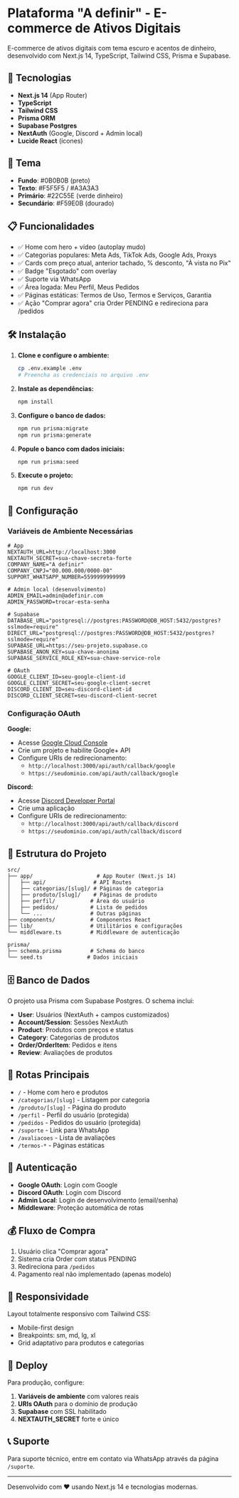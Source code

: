# Plataforma "A definir" - E-commerce de Ativos Digitais

E-commerce de ativos digitais com tema escuro e acentos de dinheiro, desenvolvido com Next.js 14, TypeScript, Tailwind CSS, Prisma e Supabase.

## 🚀 Tecnologias

- **Next.js 14** (App Router)
- **TypeScript**
- **Tailwind CSS**
- **Prisma ORM**
- **Supabase Postgres**
- **NextAuth** (Google, Discord + Admin local)
- **Lucide React** (ícones)

## 🎨 Tema

- **Fundo**: #0B0B0B (preto)
- **Texto**: #F5F5F5 / #A3A3A3
- **Primário**: #22C55E (verde dinheiro)
- **Secundário**: #F59E0B (dourado)

## 📋 Funcionalidades

- ✅ Home com hero + vídeo (autoplay mudo)
- ✅ Categorias populares: Meta Ads, TikTok Ads, Google Ads, Proxys
- ✅ Cards com preço atual, anterior tachado, % desconto, "À vista no Pix"
- ✅ Badge "Esgotado" com overlay
- ✅ Suporte via WhatsApp
- ✅ Área logada: Meu Perfil, Meus Pedidos
- ✅ Páginas estáticas: Termos de Uso, Termos e Serviços, Garantia
- ✅ Ação "Comprar agora" cria Order PENDING e redireciona para /pedidos

## 🛠️ Instalação

1. **Clone e configure o ambiente:**
   ```bash
   cp .env.example .env
   # Preencha as credenciais no arquivo .env
   ```

2. **Instale as dependências:**
   ```bash
   npm install
   ```

3. **Configure o banco de dados:**
   ```bash
   npm run prisma:migrate
   npm run prisma:generate
   ```

4. **Popule o banco com dados iniciais:**
   ```bash
   npm run prisma:seed
   ```

5. **Execute o projeto:**
   ```bash
   npm run dev
   ```

## 🔧 Configuração

### Variáveis de Ambiente Necessárias

```env
# App
NEXTAUTH_URL=http://localhost:3000
NEXTAUTH_SECRET=sua-chave-secreta-forte
COMPANY_NAME="A definir"
COMPANY_CNPJ="00.000.000/0000-00"
SUPPORT_WHATSAPP_NUMBER=5599999999999

# Admin local (desenvolvimento)
ADMIN_EMAIL=admin@adefinir.com
ADMIN_PASSWORD=trocar-esta-senha

# Supabase
DATABASE_URL="postgresql://postgres:PASSWORD@DB_HOST:5432/postgres?sslmode=require"
DIRECT_URL="postgresql://postgres:PASSWORD@DB_HOST:5432/postgres?sslmode=require"
SUPABASE_URL=https://seu-projeto.supabase.co
SUPABASE_ANON_KEY=sua-chave-anonima
SUPABASE_SERVICE_ROLE_KEY=sua-chave-service-role

# OAuth
GOOGLE_CLIENT_ID=seu-google-client-id
GOOGLE_CLIENT_SECRET=seu-google-client-secret
DISCORD_CLIENT_ID=seu-discord-client-id
DISCORD_CLIENT_SECRET=seu-discord-client-secret
```

### Configuração OAuth

**Google:**
- Acesse [Google Cloud Console](https://console.cloud.google.com/)
- Crie um projeto e habilite Google+ API
- Configure URIs de redirecionamento:
  - `http://localhost:3000/api/auth/callback/google`
  - `https://seudominio.com/api/auth/callback/google`

**Discord:**
- Acesse [Discord Developer Portal](https://discord.com/developers/applications)
- Crie uma aplicação
- Configure URIs de redirecionamento:
  - `http://localhost:3000/api/auth/callback/discord`
  - `https://seudominio.com/api/auth/callback/discord`

## 📁 Estrutura do Projeto

```
src/
├── app/                    # App Router (Next.js 14)
│   ├── api/               # API Routes
│   ├── categorias/[slug]/ # Páginas de categoria
│   ├── produto/[slug]/    # Páginas de produto
│   ├── perfil/           # Área do usuário
│   ├── pedidos/          # Lista de pedidos
│   └── ...               # Outras páginas
├── components/           # Componentes React
├── lib/                  # Utilitários e configurações
└── middleware.ts         # Middleware de autenticação

prisma/
├── schema.prisma         # Schema do banco
└── seed.ts              # Dados iniciais
```

## 🗄️ Banco de Dados

O projeto usa Prisma com Supabase Postgres. O schema inclui:

- **User**: Usuários (NextAuth + campos customizados)
- **Account/Session**: Sessões NextAuth
- **Product**: Produtos com preços e status
- **Category**: Categorias de produtos
- **Order/OrderItem**: Pedidos e itens
- **Review**: Avaliações de produtos

## 🎯 Rotas Principais

- `/` - Home com hero e produtos
- `/categorias/[slug]` - Listagem por categoria
- `/produto/[slug]` - Página do produto
- `/perfil` - Perfil do usuário (protegida)
- `/pedidos` - Pedidos do usuário (protegida)
- `/suporte` - Link para WhatsApp
- `/avaliacoes` - Lista de avaliações
- `/termos-*` - Páginas estáticas

## 🔐 Autenticação

- **Google OAuth**: Login com Google
- **Discord OAuth**: Login com Discord
- **Admin Local**: Login de desenvolvimento (email/senha)
- **Middleware**: Proteção automática de rotas

## 💰 Fluxo de Compra

1. Usuário clica "Comprar agora"
2. Sistema cria Order com status PENDING
3. Redireciona para `/pedidos`
4. Pagamento real não implementado (apenas modelo)

## 📱 Responsividade

Layout totalmente responsivo com Tailwind CSS:
- Mobile-first design
- Breakpoints: sm, md, lg, xl
- Grid adaptativo para produtos e categorias

## 🚀 Deploy

Para produção, configure:

1. **Variáveis de ambiente** com valores reais
2. **URIs OAuth** para o domínio de produção
3. **Supabase** com SSL habilitado
4. **NEXTAUTH_SECRET** forte e único

## 📞 Suporte

Para suporte técnico, entre em contato via WhatsApp através da página `/suporte`.

---

Desenvolvido com ❤️ usando Next.js 14 e tecnologias modernas.